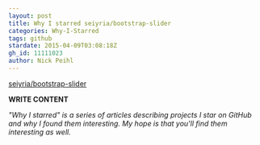 ```yaml
---
layout: post
title: Why I starred seiyria/bootstrap-slider
categories: Why-I-Starred
tags: github
stardate: 2015-04-09T03:08:18Z
gh_id: 11111023
author: Nick Peihl
---
```


[seiyria/bootstrap-slider](star.repo.html_url)

**WRITE CONTENT**

*"Why I starred" is a series of articles describing projects I star on GitHub and why I found them interesting. My hope is that you'll find them interesting as well.*

